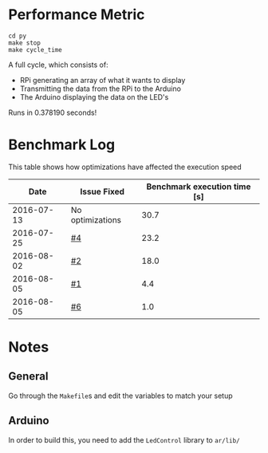 Performance Metric
=======================
```
cd py
make stop
make cycle_time
```
A full cycle, which consists of:

- RPi generating an array of what it wants to display
- Transmitting the data from the RPi to the Arduino
- The Arduino displaying the data on the LED's

Runs in 0.378190 seconds!


Benchmark Log
================
This table shows how optimizations have affected the execution speed

| Date | Issue Fixed | Benchmark execution time [s] |
| --- | --- | --- |
| 2016-07-13 | No optimizations | 30.7 |
| 2016-07-25 | [#4](https://github.com/claytonketner/clockpi/issues/4) | 23.2 |
| 2016-08-02 | [#2](https://github.com/claytonketner/clockpi/issues/2) | 18.0 |
| 2016-08-05 | [#1](https://github.com/claytonketner/clockpi/issues/1) | 4.4  |
| 2016-08-05 | [#6](https://github.com/claytonketner/clockpi/issues/6) | 1.0  |


Notes
==========
General
--------------
Go through the `Makefile`s and edit the variables to match your setup

Arduino
--------------
In order to build this, you need to add the `LedControl` library to `ar/lib/`
